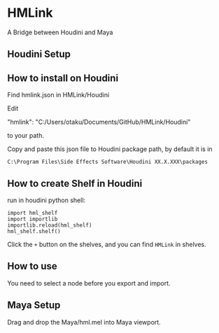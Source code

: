 # HMLink

A Bridge between Houdini and Maya

## Houdini Setup

## How to install on Houdini

Find hmlink.json in HMLink/Houdini

Edit

"hmlink": "C:/Users/otaku/Documents/GitHub/HMLink/Houdini"

to your path.

Copy and paste this json file to Houdini package path, by default it is in 

```
C:\Program Files\Side Effects Software\Houdini XX.X.XXX\packages
```

## How to create Shelf in Houdini

run in houdini python shell:

```
import hml_shelf
import importlib
importlib.reload(hml_shelf)
hml_shelf.shelf()
```

Click the `+` button on the shelves, and you can find `HMLink` in shelves.

## How to use

You need to select a node before you export and import.

## Maya Setup

Drag and drop the Maya/hml.mel into Maya viewport.
